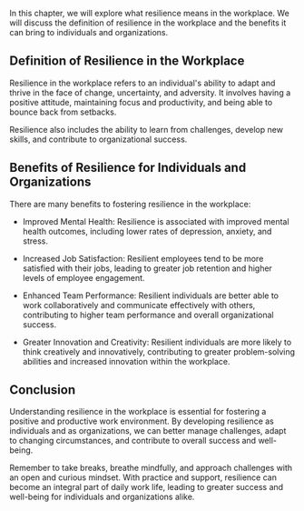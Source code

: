 
In this chapter, we will explore what resilience means in the workplace. We will discuss the definition of resilience in the workplace and the benefits it can bring to individuals and organizations.

Definition of Resilience in the Workplace
-----------------------------------------

Resilience in the workplace refers to an individual's ability to adapt and thrive in the face of change, uncertainty, and adversity. It involves having a positive attitude, maintaining focus and productivity, and being able to bounce back from setbacks.

Resilience also includes the ability to learn from challenges, develop new skills, and contribute to organizational success.

Benefits of Resilience for Individuals and Organizations
--------------------------------------------------------

There are many benefits to fostering resilience in the workplace:

* Improved Mental Health: Resilience is associated with improved mental health outcomes, including lower rates of depression, anxiety, and stress.

* Increased Job Satisfaction: Resilient employees tend to be more satisfied with their jobs, leading to greater job retention and higher levels of employee engagement.

* Enhanced Team Performance: Resilient individuals are better able to work collaboratively and communicate effectively with others, contributing to higher team performance and overall organizational success.

* Greater Innovation and Creativity: Resilient individuals are more likely to think creatively and innovatively, contributing to greater problem-solving abilities and increased innovation within the workplace.

Conclusion
----------

Understanding resilience in the workplace is essential for fostering a positive and productive work environment. By developing resilience as individuals and as organizations, we can better manage challenges, adapt to changing circumstances, and contribute to overall success and well-being.

Remember to take breaks, breathe mindfully, and approach challenges with an open and curious mindset. With practice and support, resilience can become an integral part of daily work life, leading to greater success and well-being for individuals and organizations alike.
